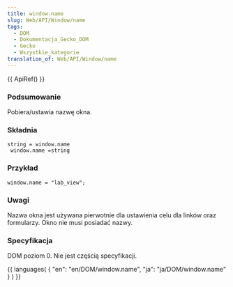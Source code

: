 ```yaml
---
title: window.name
slug: Web/API/Window/name
tags:
  - DOM
  - Dokumentacja_Gecko_DOM
  - Gecko
  - Wszystkie_kategorie
translation_of: Web/API/Window/name
---
```

{{ ApiRef() }}

### Podsumowanie

Pobiera/ustawia nazwę okna.

### Składnia

    string = window.name
     window.name =string

### Przykład

    window.name = "lab_view";

### Uwagi

Nazwa okna jest używana pierwotnie dla ustawienia celu dla linków oraz formularzy. Okno nie musi posiadać nazwy.

### Specyfikacja

DOM poziom 0. Nie jest częścią specyfikacji.



{{ languages( { "en": "en/DOM/window\.name", "ja": "ja/DOM/window\.name" } ) }}
